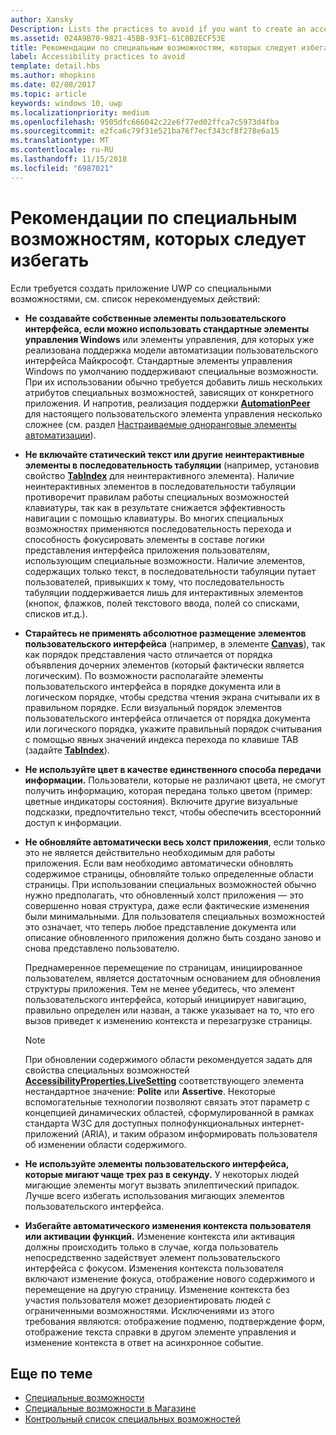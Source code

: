 ```yaml
---
author: Xansky
Description: Lists the practices to avoid if you want to create an accessible Universal Windows Platform (UWP) app.
ms.assetid: 024A9B70-9821-45BB-93F1-61C0B2ECF53E
title: Рекомендации по специальным возможностям, которых следует избегать
label: Accessibility practices to avoid
template: detail.hbs
ms.author: mhopkins
ms.date: 02/08/2017
ms.topic: article
keywords: windows 10, uwp
ms.localizationpriority: medium
ms.openlocfilehash: 9505dfc666042c22e6f77ed02ffca7c5973d4fba
ms.sourcegitcommit: e2fca6c79f31e521ba76f7ecf343cf8f278e6a15
ms.translationtype: MT
ms.contentlocale: ru-RU
ms.lasthandoff: 11/15/2018
ms.locfileid: "6987021"
---
```

# <a name="accessibility-practices-to-avoid"></a>Рекомендации по специальным возможностям, которых следует избегать

Если требуется создать приложение UWP со специальными возможностями, см. список нерекомендуемых действий: 

* **Не создавайте собственные элементы пользовательского интерфейса, если можно использовать стандартные элементы управления Windows** или элементы управления, для которых уже реализована поддержка модели автоматизации пользовательского интерфейса Майкрософт. Стандартные элементы управления Windows по умолчанию поддерживают специальные возможности. При их использовании обычно требуется добавить лишь нескольких атрибутов специальных возможностей, зависящих от конкретного приложения. И напротив, реализация поддержки [**AutomationPeer**](https://msdn.microsoft.com/library/windows/apps/BR209185) для настоящего пользовательского элемента управления несколько сложнее (см. раздел [Настраиваемые одноранговые элементы автоматизации](custom-automation-peers.md)).
* **Не включайте статический текст или другие неинтерактивные элементы в последовательность табуляции** (например, установив свойство [**TabIndex**](https://msdn.microsoft.com/library/windows/apps/BR209461) для неинтерактивного элемента). Наличие неинтерактивных элементов в последовательности табуляции противоречит правилам работы специальных возможностей клавиатуры, так как в результате снижается эффективность навигации с помощью клавиатуры. Во многих специальных возможностях применяются последовательность перехода и способность фокусировать элементы в составе логики представления интерфейса приложения пользователям, использующим специальные возможности. Наличие элементов, содержащих только текст, в последовательности табуляции путает пользователей, привыкших к тому, что последовательность табуляции поддерживается лишь для интерактивных элементов (кнопок, флажков, полей текстового ввода, полей со списками, списков ит.д.).
* **Старайтесь не применять абсолютное размещение элементов пользовательского интерфейса** (например, в элементе [**Canvas**](https://msdn.microsoft.com/library/windows/apps/BR209267)), так как порядок представления часто отличается от порядка объявления дочерних элементов (который фактически является логическим). По возможности располагайте элементы пользовательского интерфейса в порядке документа или в логическом порядке, чтобы средства чтения экрана считывали их в правильном порядке. Если визуальный порядок элементов пользовательского интерфейса отличается от порядка документа или логического порядка, укажите правильный порядок считывания с помощью явных значений индекса перехода по клавише TAB (задайте [**TabIndex**](https://msdn.microsoft.com/library/windows/apps/BR209461)).
* **Не используйте цвет в качестве единственного способа передачи информации.** Пользователи, которые не различают цвета, не смогут получить информацию, которая передана только цветом (пример: цветные индикаторы состояния). Включите другие визуальные подсказки, предпочтительно текст, чтобы обеспечить всесторонний доступ к информации.
* **Не обновляйте автоматически весь холст приложения**, если только это не является действительно необходимым для работы приложения. Если вам необходимо автоматически обновлять содержимое страницы, обновляйте только определенные области страницы. При использовании специальных возможностей обычно нужно предполагать, что обновленный холст приложения — это совершенно новая структура, даже если фактические изменения были минимальными. Для пользователя специальных возможностей это означает, что теперь любое представление документа или описание обновленного приложения должно быть создано заново и снова представлено пользователю.
  
  Преднамеренное перемещение по страницам, инициированное пользователем, является достаточным основанием для обновления структуры приложения. Тем не менее убедитесь, что элемент пользовательского интерфейса, который инициирует навигацию, правильно определен или назван, а также указывает на то, что его вызов приведет к изменению контекста и перезагрузке страницы.

  > [!NOTE]
  > При обновлении содержимого области рекомендуется задать для свойства специальных возможностей [**AccessibilityProperties.LiveSetting**](https://msdn.microsoft.com/library/windows/apps/JJ191516) соответствующего элемента нестандартное значение: **Polite** или **Assertive**. Некоторые вспомогательные технологии позволяют связать этот параметр с концепцией динамических областей, сформулированной в рамках стандарта W3C для доступных полнофункциональных интернет-приложений (ARIA), и таким образом информировать пользователя об изменении области содержимого.

* **Не используйте элементы пользовательского интерфейса, которые мигают чаще трех раз в секунду.** У некоторых людей мигающие элементы могут вызвать эпилептический припадок. Лучше всего избегать использования мигающих элементов пользовательского интерфейса.
* **Избегайте автоматического изменения контекста пользователя или активации функций.** Изменение контекста или активация должны происходить только в случае, когда пользователь непосредственно задействует элемент пользовательского интерфейса с фокусом. Изменения контекста пользователя включают изменение фокуса, отображение нового содержимого и перемещение на другую страницу. Изменение контекста без участия пользователя может дезориентировать людей с ограниченными возможностями. Исключениями из этого требования являются: отображение подменю, подтверждение форм, отображение текста справки в другом элементе управления и изменение контекста в ответ на асинхронное событие.

<span id="related_topics"/>

## <a name="related-topics"></a>Еще по теме  
* [Специальные возможности](accessibility.md)
* [Специальные возможности в Магазине](accessibility-in-the-store.md)
* [Контрольный список специальных возможностей](accessibility-checklist.md)
